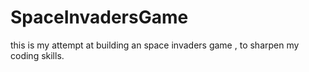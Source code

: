 # SpaceInvadersGame
this is my attempt at building an space invaders game , to sharpen my coding skills.
